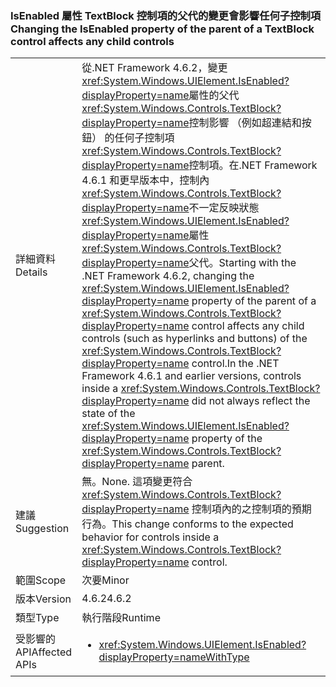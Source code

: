 ### <a name="changing-the-isenabled-property-of-the-parent-of-a-textblock-control-affects-any-child-controls"></a><span data-ttu-id="6cf5c-101">IsEnabled 屬性 TextBlock 控制項的父代的變更會影響任何子控制項</span><span class="sxs-lookup"><span data-stu-id="6cf5c-101">Changing the IsEnabled property of the parent of a TextBlock control affects any child controls</span></span>

|   |   |
|---|---|
|<span data-ttu-id="6cf5c-102">詳細資料</span><span class="sxs-lookup"><span data-stu-id="6cf5c-102">Details</span></span>|<span data-ttu-id="6cf5c-103">從.NET Framework 4.6.2，變更<xref:System.Windows.UIElement.IsEnabled?displayProperty=name>屬性的父代<xref:System.Windows.Controls.TextBlock?displayProperty=name>控制影響 （例如超連結和按鈕） 的任何子控制項<xref:System.Windows.Controls.TextBlock?displayProperty=name>控制項。在.NET Framework 4.6.1 和更早版本中，控制內<xref:System.Windows.Controls.TextBlock?displayProperty=name>不一定反映狀態<xref:System.Windows.UIElement.IsEnabled?displayProperty=name>屬性<xref:System.Windows.Controls.TextBlock?displayProperty=name>父代。</span><span class="sxs-lookup"><span data-stu-id="6cf5c-103">Starting with the .NET Framework 4.6.2, changing the <xref:System.Windows.UIElement.IsEnabled?displayProperty=name> property of the parent of a <xref:System.Windows.Controls.TextBlock?displayProperty=name> control affects any child controls (such as hyperlinks and buttons) of the <xref:System.Windows.Controls.TextBlock?displayProperty=name> control.In the .NET Framework 4.6.1 and earlier versions, controls inside a <xref:System.Windows.Controls.TextBlock?displayProperty=name> did not always reflect the state of the <xref:System.Windows.UIElement.IsEnabled?displayProperty=name> property of the <xref:System.Windows.Controls.TextBlock?displayProperty=name> parent.</span></span>|
|<span data-ttu-id="6cf5c-104">建議</span><span class="sxs-lookup"><span data-stu-id="6cf5c-104">Suggestion</span></span>|<span data-ttu-id="6cf5c-105">無。</span><span class="sxs-lookup"><span data-stu-id="6cf5c-105">None.</span></span> <span data-ttu-id="6cf5c-106">這項變更符合 <xref:System.Windows.Controls.TextBlock?displayProperty=name> 控制項內的之控制項的預期行為。</span><span class="sxs-lookup"><span data-stu-id="6cf5c-106">This change conforms to the expected behavior for controls inside a <xref:System.Windows.Controls.TextBlock?displayProperty=name> control.</span></span>|
|<span data-ttu-id="6cf5c-107">範圍</span><span class="sxs-lookup"><span data-stu-id="6cf5c-107">Scope</span></span>|<span data-ttu-id="6cf5c-108">次要</span><span class="sxs-lookup"><span data-stu-id="6cf5c-108">Minor</span></span>|
|<span data-ttu-id="6cf5c-109">版本</span><span class="sxs-lookup"><span data-stu-id="6cf5c-109">Version</span></span>|<span data-ttu-id="6cf5c-110">4.6.2</span><span class="sxs-lookup"><span data-stu-id="6cf5c-110">4.6.2</span></span>|
|<span data-ttu-id="6cf5c-111">類型</span><span class="sxs-lookup"><span data-stu-id="6cf5c-111">Type</span></span>|<span data-ttu-id="6cf5c-112">執行階段</span><span class="sxs-lookup"><span data-stu-id="6cf5c-112">Runtime</span></span>|
|<span data-ttu-id="6cf5c-113">受影響的 API</span><span class="sxs-lookup"><span data-stu-id="6cf5c-113">Affected APIs</span></span>|<ul><li><xref:System.Windows.UIElement.IsEnabled?displayProperty=nameWithType></li></ul>|

